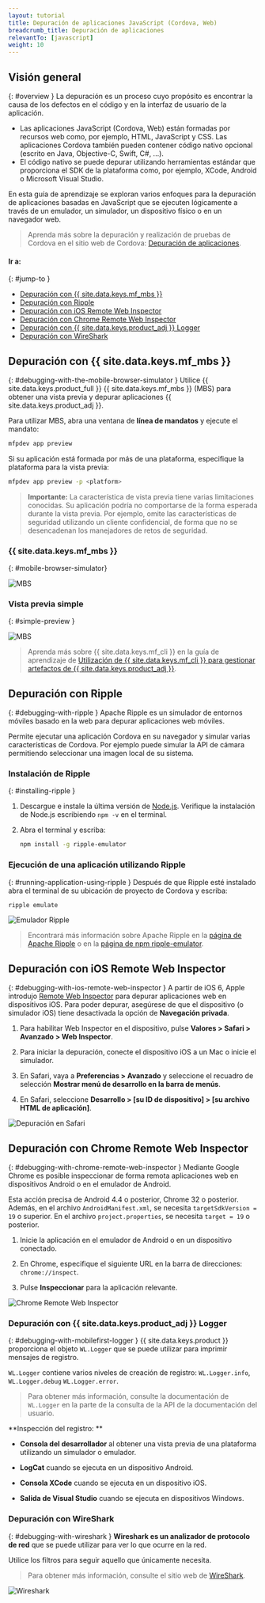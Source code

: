 ```yaml
---
layout: tutorial
title: Depuración de aplicaciones JavaScript (Cordova, Web)
breadcrumb_title: Depuración de aplicaciones        
relevantTo: [javascript]
weight: 10
---
```

<!-- NLS_CHARSET=UTF-8 -->
## Visión general
{: #overview }
La depuración es un proceso cuyo propósito es encontrar la causa de los defectos en el código y en la interfaz de usuario de la aplicación.


* Las aplicaciones JavaScript (Cordova, Web) están formadas por recursos web como, por ejemplo, HTML, JavaScript y CSS.
Las aplicaciones Cordova también pueden contener código nativo opcional (escrito en Java, Objective-C, Swift, C#, ...).
* El código nativo se puede depurar utilizando herramientas estándar que proporciona el SDK de la plataforma como, por ejemplo, XCode, Android o Microsoft Visual Studio.


En esta guía de aprendizaje se exploran varios enfoques para la depuración de aplicaciones basadas en JavaScript que se ejecuten lógicamente a través de un emulador, un simulador, un dispositivo físico o en un navegador web.


> Aprenda más sobre la depuración y realización de pruebas de Cordova en el sitio web de Cordova:
[Depuración de aplicaciones](https://cordova.apache.org/docs/en/latest/guide/next/index.html#link-testing-on-a-simulator-vs-on-a-real-device).

#### Ir a:
{: #jump-to }

* [Depuración con {{ site.data.keys.mf_mbs }}](#debugging-with-the-mobile-browser-simulator)
* [Depuración con Ripple](#debugging-with-ripple)
* [Depuración con iOS Remote Web Inspector](#debugging-with-ios-remote-web-inspector)
* [Depuración con Chrome Remote Web Inspector](#debugging-with-chrome-remote-web-inspector)
* [Depuración con {{ site.data.keys.product_adj }} Logger](#debugging-with-mobilefirst-logger)
* [Depuración con WireShark](#debugging-with-wireshark)

## Depuración con {{ site.data.keys.mf_mbs }}
{: #debugging-with-the-mobile-browser-simulator }
Utilice {{ site.data.keys.product_full }} {{ site.data.keys.mf_mbs }} (MBS) para obtener una vista previa y depurar aplicaciones {{ site.data.keys.product_adj }}.
  
Para utilizar MBS, abra una ventana de **línea de mandatos** y ejecute el mandato:


```bash
mfpdev app preview
```

Si su aplicación está formada por más de una plataforma, especifique la plataforma para la vista previa:


```bash
mfpdev app preview -p <platform>
```

> <span class="glyphicon glyphicon-exclamation-sign" aria-hidden="true"></span> **Importante:** La característica de vista previa tiene varias limitaciones conocidas.
Su aplicación podría no comportarse de la forma esperada durante la vista previa.
Por ejemplo, omite las características de seguridad utilizando un cliente confidencial, de forma que no se desencadenan los manejadores de retos de seguridad.

### {{ site.data.keys.mf_mbs }}
{: #mobile-browser-simulator}

![MBS](mbs.png)

### Vista previa simple
{: #simple-preview }

![MBS](simple.png)

> Aprenda más sobre {{ site.data.keys.mf_cli }} en la guía de aprendizaje de [Utilización de {{ site.data.keys.mf_cli }} para gestionar artefactos de {{ site.data.keys.product_adj }}](../using-mobilefirst-cli-to-manage-mobilefirst-artifacts).
## Depuración con Ripple
{: #debugging-with-ripple }
Apache Ripple es un simulador de entornos móviles basado en la web para depurar aplicaciones web móviles.
  
Permite ejecutar una aplicación Cordova en su navegador y simular varias características de Cordova.
Por ejemplo puede simular la API de cámara permitiendo seleccionar una imagen local de su sistema.
  

### Instalación de Ripple
{: #installing-ripple }

1. Descargue e instale la última versión de [Node.js](https://nodejs.org/en/).
Verifique la instalación de Node.js escribiendo `npm -v` en el terminal.

2. Abra el terminal y escriba: 

   ```bash
   npm install -g ripple-emulator
   ```

### Ejecución de una aplicación utilizando Ripple
{: #running-application-using-ripple }
Después de que Ripple esté instalado abra el terminal de su ubicación de proyecto de Cordova y escriba:


```bash
ripple emulate
```

![Emulador Ripple](Ripple2.png)

> Encontrará más información sobre Apache Ripple en la [página de Apache Ripple](http://ripple.incubator.apache.org/) o en la [página de npm ripple-emulator](https://www.npmjs.com/package/ripple-emulator).

## Depuración con iOS Remote Web Inspector
{: #debugging-with-ios-remote-web-inspector }
A partir de iOS 6, Apple introdujo [Remote Web Inspector](https://developer.apple.com/safari/tools/) para depurar aplicaciones web en dispositivos iOS.
Para poder depurar, asegúrese de que el dispositivo (o simulador iOS) tiene desactivada la opción de **Navegación privada**.
  

1. Para habilitar Web Inspector en el dispositivo, pulse **Valores > Safari > Avanzado > Web Inspector**.
2. Para iniciar la depuración, conecte el dispositivo iOS a un Mac o inicie el simulador.

3. En Safari, vaya a **Preferencias > Avanzado** y seleccione el recuadro de selección **Mostrar menú de desarrollo en la barra de menús**.

4. En Safari, seleccione **Desarrollo > [su ID de dispositivo] > [su archivo HTML de aplicación]**.

![Depuración en Safari](safari-debugging.png)

## Depuración con Chrome Remote Web Inspector
{: #debugging-with-chrome-remote-web-inspector }
Mediante Google Chrome es posible inspeccionar de forma remota aplicaciones web en dispositivos Android o en el emulador de Android.
  
Esta acción precisa de Android 4.4 o posterior, Chrome 32 o posterior.
Además, en el archivo `AndroidManifest.xml`, se necesita `targetSdkVersion = 19` o superior.
En el archivo `project.properties`, se necesita `target = 19` o posterior.


1. Inicie la aplicación en el emulador de Android o en un dispositivo conectado.

2. En Chrome, especifique el siguiente URL en la barra de direcciones:
`chrome://inspect`.
3. Pulse **Inspeccionar** para la aplicación relevante. 

![Chrome Remote Web Inspector](Chrome-Remote-Web-Inspector.png)

### Depuración con {{ site.data.keys.product_adj }} Logger
{: #debugging-with-mobilefirst-logger }
{{ site.data.keys.product }} proporciona el objeto `WL.Logger` que se puede utilizar para imprimir mensajes de registro.
  
`WL.Logger` contiene varios niveles de creación de registro: `WL.Logger.info`, `WL.Logger.debug` `WL.Logger.error`.


> Para obtener más información, consulte la documentación de `WL.Logger` en la parte de la consulta de la API de la documentación del usuario.


**Inspección del registro:
**

* **Consola del desarrollador** al obtener una vista previa de una plataforma utilizando un simulador o emulador.

* **LogCat** cuando se ejecuta en un dispositivo Android.

* **Consola XCode** cuando se ejecuta en un dispositivo iOS.

* **Salida de Visual Studio** cuando se ejecuta en dispositivos Windows.


### Depuración con WireShark
{: #debugging-with-wireshark }
**Wireshark es un analizador de protocolo de red** que se puede utilizar para ver lo que ocurre en la red.
  
Utilice los filtros para seguir aquello que únicamente necesita.
  

> Para obtener más información, consulte el sitio web de [WireShark](http://www.wireshark.org).


![Wireshark](wireshark.png)
